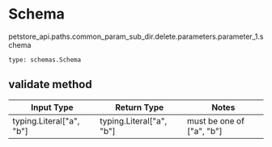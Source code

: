 # Schema
petstore_api.paths.common_param_sub_dir.delete.parameters.parameter_1.schema
```
type: schemas.Schema
```

## validate method
Input Type | Return Type | Notes
------------ | ------------- | -------------
typing.Literal["a", "b"] | typing.Literal["a", "b"] | must be one of ["a", "b"]

